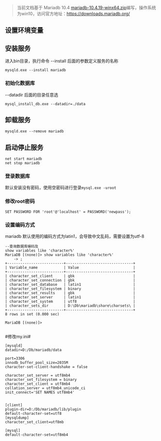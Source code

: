 > 当前文档基于 Mariadb 10.4 [mariadb-10.4.19-winx64.zip](https://downloads.mariadb.org/interstitial/mariadb-10.4.19/winx64-packages/mariadb-10.4.19-winx64.zip/from/https%3A//mirrors.nju.edu.cn/mariadb/)编写，操作系统为win10，访问官方地址：https://downloads.mariadb.org/

## 设置环境变量





##  安装服务

进入bin目录，执行命令 --install 后面的参数定义服务的名称

```
mysqld.exe --install mariadb
```
### 初始化数据库

--datadir 后面的目录任意选

```
mysql_install_db.exe --datadir=./data
```

## 卸载服务

```
mysqld.exe --remove mariadb
```

## 启动停止服务

```
net start mariadb
net stop mariadb
```



### 登录数据库

默认安装没有密码，使用空密码进行登录`mysql.exe -uroot`

### 修改root密码

```
SET PASSWORD FOR 'root'@'localhost' = PASSWORD('newpass');
```

### 设置编码方式

mariadb 默认使用的编码方式为latin1，会导致中文乱码，需要设置为utf-8

```
--查询数据库编码及
show variables like 'character%'
MariaDB [(none)]> show variables like 'character%'
    -> ;
+--------------------------+-------------------------------+
| Variable_name            | Value                         |
+--------------------------+-------------------------------+
| character_set_client     | gbk                           |
| character_set_connection | gbk                           |
| character_set_database   | latin1                        |
| character_set_filesystem | binary                        |
| character_set_results    | gbk                           |
| character_set_server     | latin1                        |
| character_set_system     | utf8                          |
| character_sets_dir       | D:\Db\mariadb\share\charsets\ |
+--------------------------+-------------------------------+
8 rows in set (0.000 sec)

MariaDB [(none)]>


```

#修改my.ini#

```
[mysqld]
datadir=D:/Db/mariadb/data

port=3306
innodb_buffer_pool_size=2035M
character-set-client-handshake = false  

character_set_server = utf8mb4  
character_set_filesystem = binary  
character_set_client = utf8mb4  
collation_server = utf8mb4_unicode_ci  
init_connect='SET NAMES utf8mb4'  


[client]
plugin-dir=D:/Db/mariadb/lib/plugin
default-character-set=utf8
[mysqldump]  
character_set_client=utf8mb  

[mysql]  
default-character-set=utf8mb4  
```


